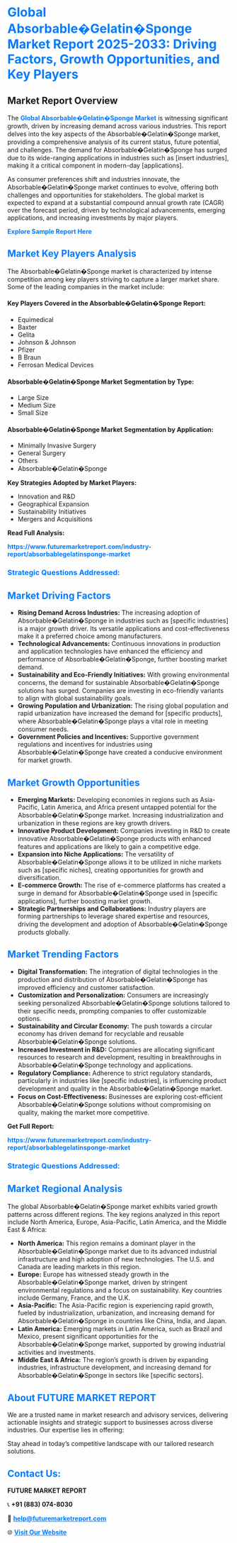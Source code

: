 <h1 style="color: #007BFF;">Global Absorbable�Gelatin�Sponge Market Report 2025-2033: Driving Factors, Growth Opportunities, and Key Players</h1>

<section id="overview">
<h2>Market Report Overview</h2>
<p>The <a href="https://www.futuremarketreport.com/industry-report/absorbablegelatinsponge-market" style="color: #007BFF; text-decoration: none;"><strong>Global Absorbable�Gelatin�Sponge Market</strong></a> is witnessing significant growth, driven by increasing demand across various industries. This report delves into the key aspects of the Absorbable�Gelatin�Sponge market, providing a comprehensive analysis of its current status, future potential, and challenges. The demand for Absorbable�Gelatin�Sponge has surged due to its wide-ranging applications in industries such as [insert industries], making it a critical component in modern-day [applications].</p>
<p>As consumer preferences shift and industries innovate, the Absorbable�Gelatin�Sponge market continues to evolve, offering both challenges and opportunities for stakeholders. The global market is expected to expand at a substantial compound annual growth rate (CAGR) over the forecast period, driven by technological advancements, emerging applications, and increasing investments by major players.</p>
</section>

<section id="overview">
<p><a href="https://www.futuremarketreport.com/request-sample/reportId=120504" style="color: #007BFF; text-decoration: none;"><strong>Explore Sample Report Here</strong></a></p>
</section>

<section id="key-players">
<h2 style="color: #007BFF;">Market Key Players Analysis</h2>
<p>The Absorbable�Gelatin�Sponge market is characterized by intense competition among key players striving to capture a larger market share. Some of the leading companies in the market include:</p>
<h4>Key Players Covered in the Absorbable�Gelatin�Sponge Report:</h4>
<ul><li>Equimedical</li><li>Baxter</li><li>Gelita</li><li>Johnson &amp; Johnson</li><li>Pfizer</li><li>B Braun</li><li>Ferrosan Medical Devices</li></ul>
<h4>Absorbable�Gelatin�Sponge Market Segmentation by Type:</h4>
<ul><li>Large Size</li><li>Medium Size</li><li>Small Size</li></ul>

<h4>Absorbable�Gelatin�Sponge Market Segmentation by Application:</h4>
<ul><li>Minimally Invasive Surgery</li><li>General Surgery</li><li>Others</li><li>Absorbable�Gelatin�Sponge</li></ul>
<p><strong>Key Strategies Adopted by Market Players:</strong></p>
<ul>
<li>Innovation and R&D</li>
<li>Geographical Expansion</li>
<li>Sustainability Initiatives</li>
<li>Mergers and Acquisitions</li>
</ul>
</section>

<section>
<p><strong>Read Full Analysis: </strong></p><a href="https://www.futuremarketreport.com/industry-report/absorbablegelatinsponge-market" style="color: #007BFF; text-decoration: none;"><strong>https://www.futuremarketreport.com/industry-report/absorbablegelatinsponge-market</strong></a>
<h3 style="color: #007BFF;">Strategic Questions Addressed:</h3>
</section>

<section id="driving-factors">
<h2 style="color: #007BFF;">Market Driving Factors</h2>
<ul>
<li><strong>Rising Demand Across Industries:</strong> The increasing adoption of Absorbable�Gelatin�Sponge in industries such as [specific industries] is a major growth driver. Its versatile applications and cost-effectiveness make it a preferred choice among manufacturers.</li>
<li><strong>Technological Advancements:</strong> Continuous innovations in production and application technologies have enhanced the efficiency and performance of Absorbable�Gelatin�Sponge, further boosting market demand.</li>
<li><strong>Sustainability and Eco-Friendly Initiatives:</strong> With growing environmental concerns, the demand for sustainable Absorbable�Gelatin�Sponge solutions has surged. Companies are investing in eco-friendly variants to align with global sustainability goals.</li>
<li><strong>Growing Population and Urbanization:</strong> The rising global population and rapid urbanization have increased the demand for [specific products], where Absorbable�Gelatin�Sponge plays a vital role in meeting consumer needs.</li>
<li><strong>Government Policies and Incentives:</strong> Supportive government regulations and incentives for industries using Absorbable�Gelatin�Sponge have created a conducive environment for market growth.</li>
</ul>
</section>

<section id="growth-opportunities">
<h2 style="color: #007BFF;">Market Growth Opportunities</h2>
<ul>
<li><strong>Emerging Markets:</strong> Developing economies in regions such as Asia-Pacific, Latin America, and Africa present untapped potential for the Absorbable�Gelatin�Sponge market. Increasing industrialization and urbanization in these regions are key growth drivers.</li>
<li><strong>Innovative Product Development:</strong> Companies investing in R&D to create innovative Absorbable�Gelatin�Sponge products with enhanced features and applications are likely to gain a competitive edge.</li>
<li><strong>Expansion into Niche Applications:</strong> The versatility of Absorbable�Gelatin�Sponge allows it to be utilized in niche markets such as [specific niches], creating opportunities for growth and diversification.</li>
<li><strong>E-commerce Growth:</strong> The rise of e-commerce platforms has created a surge in demand for Absorbable�Gelatin�Sponge used in [specific applications], further boosting market growth.</li>
<li><strong>Strategic Partnerships and Collaborations:</strong> Industry players are forming partnerships to leverage shared expertise and resources, driving the development and adoption of Absorbable�Gelatin�Sponge products globally.</li>
</ul>
</section>

<section id="trending-factors">
<h2 style="color: #007BFF;">Market Trending Factors</h2>
<ul>
<li><strong>Digital Transformation:</strong> The integration of digital technologies in the production and distribution of Absorbable�Gelatin�Sponge has improved efficiency and customer satisfaction.</li>
<li><strong>Customization and Personalization:</strong> Consumers are increasingly seeking personalized Absorbable�Gelatin�Sponge solutions tailored to their specific needs, prompting companies to offer customizable options.</li>
<li><strong>Sustainability and Circular Economy:</strong> The push towards a circular economy has driven demand for recyclable and reusable Absorbable�Gelatin�Sponge solutions.</li>
<li><strong>Increased Investment in R&D:</strong> Companies are allocating significant resources to research and development, resulting in breakthroughs in Absorbable�Gelatin�Sponge technology and applications.</li>
<li><strong>Regulatory Compliance:</strong> Adherence to strict regulatory standards, particularly in industries like [specific industries], is influencing product development and quality in the Absorbable�Gelatin�Sponge market.</li>
<li><strong>Focus on Cost-Effectiveness:</strong> Businesses are exploring cost-efficient Absorbable�Gelatin�Sponge solutions without compromising on quality, making the market more competitive.</li>
</ul>
</section>

<section>
<p><strong>Get Full Report: </strong></p><a href="https://www.futuremarketreport.com/industry-report/absorbablegelatinsponge-market" style="color: #007BFF; text-decoration: none;"><strong>https://www.futuremarketreport.com/industry-report/absorbablegelatinsponge-market</strong></a>
<h3 style="color: #007BFF;">Strategic Questions Addressed:</h3>
</section>


<section id="regional-analysis">
<h2 style="color: #007BFF;">Market Regional Analysis</h2>
<p>The global Absorbable�Gelatin�Sponge market exhibits varied growth patterns across different regions. The key regions analyzed in this report include North America, Europe, Asia-Pacific, Latin America, and the Middle East & Africa:</p>
<ul>
<li><strong>North America:</strong> This region remains a dominant player in the Absorbable�Gelatin�Sponge market due to its advanced industrial infrastructure and high adoption of new technologies. The U.S. and Canada are leading markets in this region.</li>
<li><strong>Europe:</strong> Europe has witnessed steady growth in the Absorbable�Gelatin�Sponge market, driven by stringent environmental regulations and a focus on sustainability. Key countries include Germany, France, and the U.K.</li>
<li><strong>Asia-Pacific:</strong> The Asia-Pacific region is experiencing rapid growth, fueled by industrialization, urbanization, and increasing demand for Absorbable�Gelatin�Sponge in countries like China, India, and Japan.</li>
<li><strong>Latin America:</strong> Emerging markets in Latin America, such as Brazil and Mexico, present significant opportunities for the Absorbable�Gelatin�Sponge market, supported by growing industrial activities and investments.</li>
<li><strong>Middle East & Africa:</strong> The region’s growth is driven by expanding industries, infrastructure development, and increasing demand for Absorbable�Gelatin�Sponge in sectors like [specific sectors].</li>
</ul>
</section>

<footer>
<h2 style="color: #007BFF;">About FUTURE MARKET REPORT</h2>
<p>We are a trusted name in market research and advisory services, delivering actionable insights and strategic support to businesses across diverse industries. Our expertise lies in offering:</p>

<p>Stay ahead in today’s competitive landscape with our tailored research solutions.</p>

<h2 style="color: #007BFF;">Contact Us:</h2>
<p><strong>FUTURE MARKET REPORT</strong></p>
<p>📞 <strong>+91 (883) 074-8030</strong></p>
<p>📧 <strong><a href="mailto:help@futuremarketreport.com" style="color: #007BFF;">help@futuremarketreport.com</a></strong></p>
<p>🌐 <strong><a href="https://www.futuremarketreport.com/" style="color: #007BFF;">Visit Our Website</a></strong></p>
</footer>